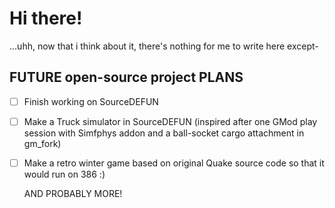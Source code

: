 # Hi there!
...uhh, now that i think about it, there's nothing for me to write here except-
## FUTURE open-source project PLANS
* [ ] Finish working on SourceDEFUN
* [ ] Make a Truck simulator in SourceDEFUN (inspired after one GMod play session with Simfphys addon and a ball-socket cargo attachment in gm_fork)
* [ ] Make a retro winter game based on original Quake source code so that it would run on 386 :)

  AND PROBABLY MORE!
